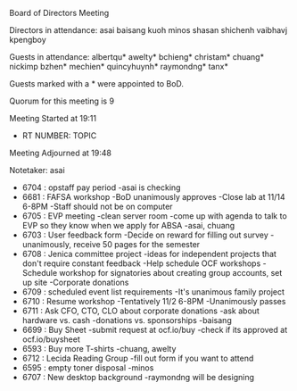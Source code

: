 Board of Directors Meeting

Directors in attendance:
asai
baisang
kuoh
minos
shasan
shichenh
vaibhavj
kpengboy

Guests in attendance:
albertqu*
awelty*
bchieng*
christam*
chuang*
nickimp
bzhen*
mechien*
quincyhuynh*
raymondng*
tanx*

Guests marked with a * were appointed to BoD.

Quorum for this meeting is 9

Meeting Started at 19:11

* RT NUMBER: TOPIC

Meeting Adjourned at 19:48

Notetaker: asai

* 6704 : opstaff pay period
	-asai is checking
* 6681 : FAFSA workshop
	-BoD unanimously approves
	-Close lab at 11/14 6-8PM
	-Staff should not be on computer
* 6705 : EVP meeting
	-clean server room
	-come up with agenda to talk to EVP so they know when we apply for ABSA
	-asai, chuang
* 6703 : User feedback form
	-Decide on reward for filling out survey
	-unanimously, receive 50 pages for the semester
* 6708 : Jenica committee project
	-ideas for independent projects that don't require constant feedback
		-Help schedule OCF workshops
		-Schedule workshop for signatories about creating group accounts, set up site
		-Corporate donations
* 6709 : scheduled event list requirements
	-It's unanimous family project
* 6710 : Resume workshop
	-Tentatively 11/2 6-8PM
	-Unanimously passes
* 6711 : Ask CFO, CTO, CLO about corporate donations
	-ask about hardware vs. cash
	-donations vs. sponsorships
	-baisang
* 6699 : Buy Sheet
	-submit request at ocf.io/buy
	-check if its approved at ocf.io/buysheet
* 6593 : Buy more T-shirts
	-chuang, awelty
* 6712 : Lecida Reading Group
	-fill out form if you want to attend
* 6595 : empty toner disposal
	-minos
* 6707 : New desktop background
	-raymondng will be designing

